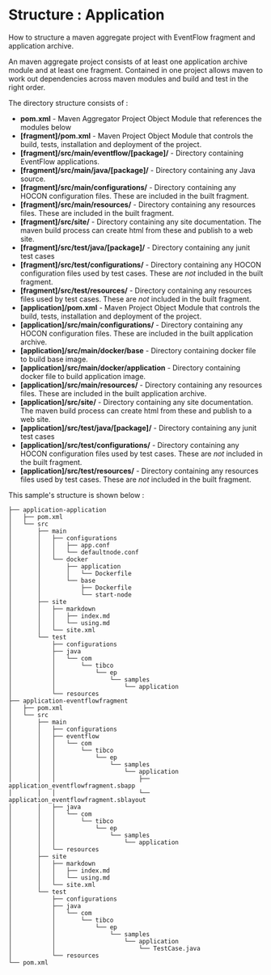 # Structure : Application

How to structure a maven aggregate project with EventFlow fragment and application archive.

An maven aggregate project consists of at least one application archive module and at least one fragment.  Contained
in one project allows maven to work out dependencies across maven modules and build and test in the right order.

The directory structure consists of :

* **pom.xml** - Maven Aggregator Project Object Module  that references the modules below
* **[fragment]/pom.xml** - Maven Project Object Module that controls the build, tests, installation and deployment of the project.
* **[fragment]/src/main/eventflow/[package]/** - Directory containing EventFlow applications.
* **[fragment]/src/main/java/[package]/** - Directory containing any Java source.
* **[fragment]/src/main/configurations/** - Directory containing any HOCON configuration files.  These are included in the built fragment.
* **[fragment]/src/main/resources/** - Directory containing any resources files.  These are included in the built fragment.
* **[fragment]/src/site/** - Directory containing any site documentation.  The maven build process can create html from these and publish to a web site.
* **[fragment]/src/test/java/[package]/** - Directory containing any junit test cases
* **[fragment]/src/test/configurations/** - Directory containing any HOCON configuration files used by test cases.  These are *not* included in the built fragment.
* **[fragment]/src/test/resources/** - Directory containing any resources files used by test cases.  These are *not* included in the built fragment.
* **[application]/pom.xml** - Maven Project Object Module that controls the build, tests, installation and deployment of the project.
* **[application]/src/main/configurations/** - Directory containing any HOCON configuration files.  These are included in the built application archive.
* **[application]/src/main/docker/base** - Directory containing docker file to build base image.
* **[application]/src/main/docker/application** - Directory containing docker file to build application image.
* **[application]/src/main/resources/** - Directory containing any resources files.  These are included in the built application archive.
* **[application]/src/site/** - Directory containing any site documentation.  The maven build process can create html from these and publish to a web site.
* **[application]/src/test/java/[package]/** - Directory containing any junit test cases
* **[application]/src/test/configurations/** - Directory containing any HOCON configuration files used by test cases.  These are *not* included in the built fragment.
* **[application]/src/test/resources/** - Directory containing any resources files used by test cases.  These are *not* included in the built fragment.

This sample's structure is shown below :

```
├── application-application
│   ├── pom.xml
│   └── src
│       ├── main
│       │   ├── configurations
│       │   │   ├── app.conf
│       │   │   └── defaultnode.conf
│       │   └── docker
│       │       ├── application
│       │       │   └── Dockerfile
│       │       └── base
│       │           ├── Dockerfile
│       │           └── start-node
│       ├── site
│       │   ├── markdown
│       │   │   ├── index.md
│       │   │   └── using.md
│       │   └── site.xml
│       └── test
│           ├── configurations
│           ├── java
│           │   └── com
│           │       └── tibco
│           │           └── ep
│           │               └── samples
│           │                   └── application
│           └── resources
├── application-eventflowfragment
│   ├── pom.xml
│   └── src
│       ├── main
│       │   ├── configurations
│       │   ├── eventflow
│       │   │   └── com
│       │   │       └── tibco
│       │   │           └── ep
│       │   │               └── samples
│       │   │                   └── application
│       │   │                       ├── application_eventflowfragment.sbapp
│       │   │                       └── application_eventflowfragment.sblayout
│       │   ├── java
│       │   │   └── com
│       │   │       └── tibco
│       │   │           └── ep
│       │   │               └── samples
│       │   │                   └── application
│       │   └── resources
│       ├── site
│       │   ├── markdown
│       │   │   ├── index.md
│       │   │   └── using.md
│       │   └── site.xml
│       └── test
│           ├── configurations
│           ├── java
│           │   └── com
│           │       └── tibco
│           │           └── ep
│           │               └── samples
│           │                   └── application
│           │                       └── TestCase.java
│           └── resources
└── pom.xml
```